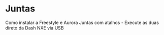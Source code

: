 # Juntas
Como instalar a Freestyle e Aurora Juntas com atalhos - Execute as duas direto da Dash NXE via USB
